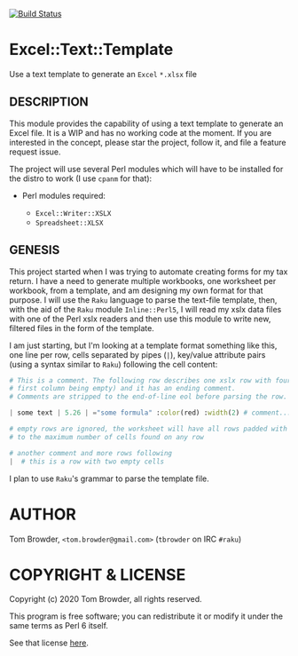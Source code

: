 [![Build Status](https://travis-ci.com/tbrowder/Excel-Text-Template-Raku.svg?branch=master)](https://travis-ci.com/tbrowder/Excel-Text-Template-Raku)

# Excel::Text::Template

Use a text template to generate an `Excel` `*.xlsx` file

## DESCRIPTION

This module provides the capability of using a text template
to generate an Excel file. It is a WIP and has no working code
at the moment. If you are interested in the concept, please
star the project, follow it, and file a feature request issue.

The project will use several Perl modules which will have to
be installed for the distro to work (I use `cpanm` for that):

+ Perl modules required:

    + `Excel::Writer::XSLX`
    + `Spreadsheet::XLSX`

## GENESIS

This project started when I was trying to automate creating forms for
my tax return. I have a need to generate multiple workbooks, one
worksheet per workbook, from a template, and am designing my own
format for that purpose. I will use the `Raku` language to parse the
text-file template, then, with the aid of the `Raku` module
`Inline::Perl5`, I will read my xslx data files with one of the Perl
xslx readers and then use this module to write new, filtered files in
the form of the template.

I am just starting, but I'm looking at a template format something like
this, one line per row, cells separated by pipes (`|`), key/value
attribute pairs (using a syntax similar to `Raku`) following the cell content:

``` Raku
# This is a comment. The following row describes one xslx row with four columns (the
# first column being empty) and it has an ending comment.
# Comments are stripped to the end-of-line eol before parsing the row.

| some text | 5.26 | ="some formula" :color(red) :width(2) # comment...

# empty rows are ignored, the worksheet will have all rows padded with empty cells
# to the maximum number of cells found on any row

# another comment and more rows following
|  # this is a row with two empty cells
```

I plan to use `Raku`'s grammar to parse the template file.


AUTHOR
======

Tom Browder, `<tom.browder@gmail.com>` (`tbrowder` on IRC `#raku`)

COPYRIGHT & LICENSE
===================

Copyright (c) 2020 Tom Browder, all rights reserved.

This program is free software; you can redistribute it or modify
it under the same terms as Perl 6 itself.

See that license [here](./LICENSE).
